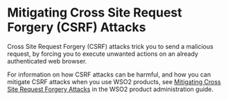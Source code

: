 # Mitigating Cross Site Request Forgery (CSRF) Attacks

Cross Site Request Forgery (CSRF) attacks trick you to send a malicious
request, by forcing you to execute unwanted actions on an already
authenticated web browser.

For information on how CSRF attacks can be harmful, and how you can
mitigate CSRF attacks when you use WSO2 products, see [Mitigating Cross
Site Request Forgery
Attacks](../../admin-guide/mitigating-cross-site-request-forgery-attacks.md)
in the WSO2 product administration guide.
